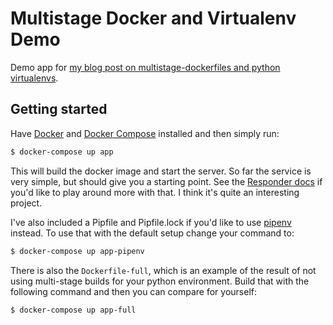 # Multistage Docker and Virtualenv Demo

Demo app for [my blog post on multistage-dockerfiles and python virtualenvs][blog-post].

## Getting started

Have [Docker][] and [Docker Compose][] installed and then simply run:

```bash
$ docker-compose up app
```

This will build the docker image and start the server. So far the service is very simple, but should give you a starting point.
See the [Responder docs][] if you'd like to play around more with that.
I think it's quite an interesting project.

I've also included a Pipfile and Pipfile.lock if you'd like to use [pipenv][] instead. To use that with the default setup
change your command to:

```bash
$ docker-compose up app-pipenv
```

There is also the `Dockerfile-full`, which is an example of the result of not using multi-stage builds for your python
environment. Build that with the following command and then you can compare for yourself:

```bash
$ docker-compose up app-full
```

[blog-post]: https://pmac.io/2019/02/multi-stage-dockerfile-and-python-virtualenv/
[Docker]: https://www.docker.com/products/docker-desktop
[Docker Compose]: https://docs.docker.com/compose/overview/
[Responder docs]: https://python-responder.org/en/latest/quickstart.html
[pipenv]: https://pipenv.readthedocs.io/